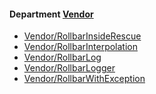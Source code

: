 <!-- START_COP_LIST -->
#### Department [Vendor](cops_vendor.md)

* [Vendor/RollbarInsideRescue](cops_vendor.md#vendorrollbarinsiderescue)
* [Vendor/RollbarInterpolation](cops_vendor.md#vendorrollbarinterpolation)
* [Vendor/RollbarLog](cops_vendor.md#vendorrollbarlog)
* [Vendor/RollbarLogger](cops_vendor.md#vendorrollbarlogger)
* [Vendor/RollbarWithException](cops_vendor.md#vendorrollbarwithexception)

<!-- END_COP_LIST -->
